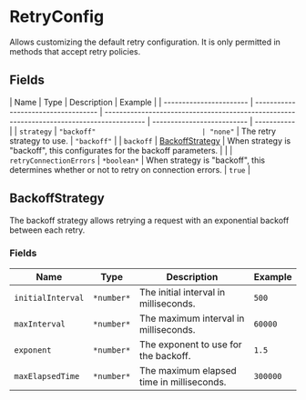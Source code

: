 # RetryConfig

Allows customizing the default retry configuration. It is only permitted in methods that accept retry policies.

## Fields

| Name                    | Type                                | Description                                                                               | Example                    |
| ----------------------- | ----------------------------------- | ----------------------------------------------------------------------------------------- | -------------------------- | ----------- |
| `strategy`              | `"backoff"                          | "none"`                                                                                   | The retry strategy to use. | `"backoff"` |
| `backoff`               | [BackoffStrategy](#backoffstrategy) | When strategy is "backoff", this configurates for the backoff parameters.                 |                            |
| `retryConnectionErrors` | `*boolean*`                         | When strategy is "backoff", this determines whether or not to retry on connection errors. | `true`                     |

## BackoffStrategy

The backoff strategy allows retrying a request with an exponential backoff between each retry.

### Fields

| Name              | Type       | Description                               | Example  |
| ----------------- | ---------- | ----------------------------------------- | -------- |
| `initialInterval` | `*number*` | The initial interval in milliseconds.     | `500`    |
| `maxInterval`     | `*number*` | The maximum interval in milliseconds.     | `60000`  |
| `exponent`        | `*number*` | The exponent to use for the backoff.      | `1.5`    |
| `maxElapsedTime`  | `*number*` | The maximum elapsed time in milliseconds. | `300000` |
